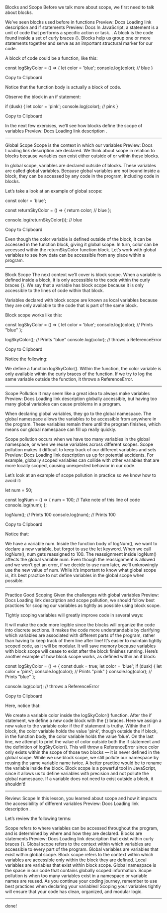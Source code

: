 Blocks and Scope
Before we talk more about scope, we first need to talk about blocks.

We’ve seen blocks used before in 
functions
Preview: Docs Loading link description
 and if 
statements
Preview: Docs In JavaScript, a statement is a unit of code that performs a specific action or task.
. A block is the code found inside a set of curly braces {}. Blocks help us group one or more statements together and serve as an important structural marker for our code.

A block of code could be a function, like this:

const logSkyColor = () => {
  let color = 'blue'; 
  console.log(color); // blue 
}

Copy to Clipboard

Notice that the function body is actually a block of code.

Observe the block in an if statement:

if (dusk) {
  let color = 'pink';
  console.log(color); // pink
}

Copy to Clipboard

In the next few exercises, we’ll see how blocks define the scope of 
variables
Preview: Docs Loading link description
.

--------------------------------------------------------------------------------

Global Scope
Scope is the context in which our 
variables
Preview: Docs Loading link description
 are declared. We think about scope in relation to blocks because variables can exist either outside of or within these blocks.

In global scope, variables are declared outside of blocks. These variables are called global variables. Because global variables are not bound inside a block, they can be accessed by any code in the program, including code in blocks.

Let’s take a look at an example of global scope:

const color = 'blue';

const returnSkyColor = () => {
  return color; // blue 
};

console.log(returnSkyColor()); // blue

Copy to Clipboard

Even though the color variable is defined outside of the block, it can be accessed in the function block, giving it global scope.
In turn, color can be accessed within the returnSkyColor function block.
Let’s work with global variables to see how data can be accessible from any place within a program.

------------------------------------------------

Block Scope
The next context we’ll cover is block scope. When a variable is defined inside a block, it is only accessible to the code within the curly braces {}. We say that a variable has block scope because it is only accessible to the lines of code within that block.

Variables declared with block scope are known as local variables because they are only available to the code that is part of the same block.

Block scope works like this:

const logSkyColor = () => {
  let color = 'blue'; 
  console.log(color); // Prints "blue"
};

logSkyColor(); // Prints "blue"
console.log(color); // throws a ReferenceError

Copy to Clipboard

Notice the following:

We define a function logSkyColor().
Within the function, the color variable is only available within the curly braces of the function.
If we try to log the same variable outside the function, it throws a ReferenceError.

-----------------------------------------------

Scope Pollution
It may seem like a great idea to always make 
variables
Preview: Docs Loading link description
 globally accessible, but having too many global variables can cause problems in a program.

When declaring global variables, they go to the global namespace. The global namespace allows the variables to be accessible from anywhere in the program. These variables remain there until the program finishes, which means our global namespace can fill up really quickly.

Scope pollution occurs when we have too many variables in the global namespace, or when we reuse variables across different scopes. Scope pollution makes it difficult to keep track of our different variables and 
sets
Preview: Docs Loading link description
 us up for potential accidents. For example, globally scoped variables can collide with other variables that are more locally scoped, causing unexpected behavior in our code.

Let’s look at an example of scope pollution in practice so we know how to avoid it:

let num = 50;

const logNum = () => {
  num = 100; // Take note of this line of code
  console.log(num);
};

logNum(); // Prints 100
console.log(num); // Prints 100

Copy to Clipboard

Notice that:

We have a variable num.
Inside the function body of logNum(), we want to declare a new variable, but forgot to use the let keyword.
When we call logNum(), num gets reassigned to 100.
The reassignment inside logNum() affects the global variable num.
Even though the reassignment is allowed and we won’t get an error, if we decide to use num later, we’ll unknowingly use the new value of num.
While it’s important to know what global scope is, it’s best practice to not define variables in the global scope when possible.

----------------------------------------------

Practice Good Scoping
Given the challenges with global 
variables
Preview: Docs Loading link description
 and scope pollution, we should follow best practices for scoping our variables as tightly as possible using block scope.

Tightly scoping variables will greatly improve code in several ways:

It will make the code more legible since the blocks will organize the code into discrete sections.
It makes the code more understandable by clarifying which variables are associated with different parts of the program, rather than having to keep track of them line after line!
It’s easier to maintain tightly scoped code, as it will be modular.
It will save memory because variables with block scope will cease to exist after the block finishes running.
Here’s another example of how block scope works, as defined within an if block:

const logSkyColor = () => {
  const dusk = true;
  let color = 'blue'; 
  if (dusk) {
    let color = 'pink';
    console.log(color); // Prints "pink"
  }
  console.log(color); // Prints "blue"
};

console.log(color); // throws a ReferenceError

Copy to Clipboard

Here, notice that:

We create a variable color inside the logSkyColor() function.
After the if statement, we define a new code block with the {} braces. Here we assign a new value to the variable color if the if statement is truthy.
Within the if block, the color variable holds the value 'pink', though outside the if block, in the function body, the color variable holds the value 'blue'.
On the last line, we attempt to print the value of color outside both the if statement and the definition of logSkyColor(). This will throw a ReferenceError since color only exists within the scope of those two blocks — it is never defined in the global scope.
While we use block scope, we still pollute our namespace by reusing the same variable name twice. A better practice would be to rename the variable inside the block.
Block scope is a powerful tool in JavaScript, since it allows us to define variables with precision and not pollute the global namespace. If a variable does not need to exist outside a block, it shouldn’t!

-----------------------------------------------------------

Review: Scope
In this lesson, you learned about scope and how it impacts the accessibility of different 
variables
Preview: Docs Loading link description
.

Let’s review the following terms:

Scope refers to where variables can be accessed throughout the program, and is determined by where and how they are declared.
Blocks are 
statements
Preview: Docs Loading link description
 that exist within curly braces {}.
Global scope refers to the context within which variables are accessible to every part of the program.
Global variables are variables that exist within global scope.
Block scope refers to the context within which variables are accessible only within the block they are defined.
Local variables are variables that exist within block scope.
Global namespace is the space in our code that contains globally scoped information.
Scope pollution is when too many variables exist in a namespace or variable names are reused.
As you continue your coding journey, remember to use best practices when declaring your variables! Scoping your variables tightly will ensure that your code has clean, organized, and modular logic.

---------------------------------------------------

done!